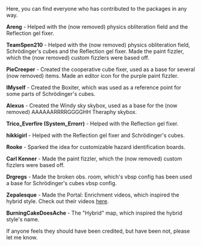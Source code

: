 Here, you can find everyone who has contributed to the packages in any way.

**Areng** - Helped with the (now removed) physics obliteration field and the Reflection gel fixer.

**TeamSpen210** - Helped with the (now removed) physics obliteration field, Schrödinger's cubes and the Reflection gel fixer. Made the paint fizzler, which the (now removed) custom fizzlers were based off.

**PieCreeper** - Created the cooperative cube fixer, used as a base for several (now removed) items. Made an editor icon for the purple paint fizzler.

**IMyself** - Created the Boxiter, which was used as a reference point for some parts of Schrödinger's cubes.

**Alexus** - Created the Windy sky skybox, used as a base for the (now removed) AAAAAARRRRGGGGHH Theraphy skybox.

**Trico_Everfire (System_Errorr)** - Helped with the Reflection gel fixer.

**hikkigirl** - Helped with the Reflection gel fixer and Schrödinger's cubes.

**Rooke** - Sparked the idea for customizable hazard identification boards.

**Carl Kenner** - Made the paint fizzler, which the (now removed) custom fizzlers were based off.

**Drgregs** - Made the broken obs. room, which's vbsp config has been used a base for Schrödinger's cubes vbsp config.

**Zepalesque** - Made the Portal: Enrichment videos, which inspired the hybrid style. Check out their videos [here](https://www.youtube.com/playlist?list=PLJy18hkx9K6090cusjxz057iYOgw1k4_x).

**BurningCakeDoesAche** - The "Hybrid" map, which inspired the hybrid style's name.

If anyone feels they should have been credited, but have been not, please let me know.
